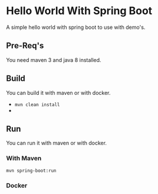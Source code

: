 # Hello World With Spring Boot

A simple hello world with spring boot to use with demo's. 

## Pre-Req's

You need maven 3 and java 8 installed.

## Build
You can build it with maven or with docker.

* `mvn clean install`
* 

## Run
You can run it with maven or with docker.

### With Maven
`mvn spring-boot:run`

### Docker


